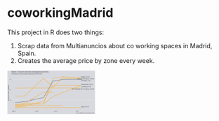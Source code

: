 # coworkingMadrid
This project in R does two things:
1. Scrap data from Multianuncios about co working spaces in Madrid, Spain.
2. Creates the average price by zone every week.


<img src="lineasCoworking.png" alt="drawing" width="200"/>


